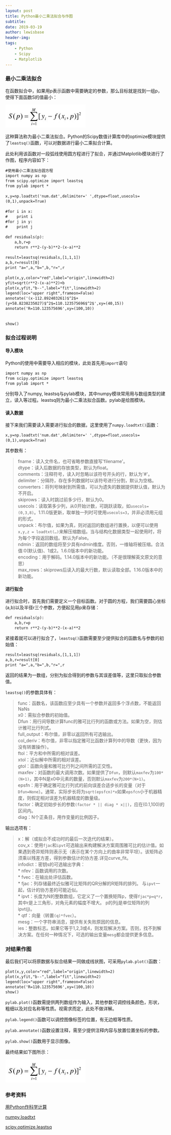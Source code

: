 ```yaml
---
layout: post
title: Python最小二乘法拟合与作图
subtitle:
date: 2019-03-19
author: lewisbase
header-img:
tags: 
    - Python
    - Scipy
    - Matplotlib
---
```


### 最小二乘法拟合

在函数拟合中，如果用p表示函数中需要确定的参数，那么目标就是找到一组p，使得下面函数S的值最小：

![最小二乘](https://raw.githubusercontent.com/LewisBase/lewisbase.github.io/master/img/_images/2019-03-19-1.png)

这种算法称为最小二乘法拟合。Python的Scipy数值计算库中的optimize模块提供了`leastsq()`函数，可以对数据进行最小二乘拟合计算。

此处利用该函数对一段弧线使用圆方程进行了拟合，并通过Matplotlib模块进行了作图，程序内容如下：

    #使用最小二乘法拟合圆方程
    import numpy as np
    from scipy.optimize import leastsq
    from pylab import *
    
    x,y=np.loadtxt('num.dat',delimiter=' ',dtype=float,usecols=(0,1),unpack=True)
    
    #for i in x:
    #    print i
    #for j in y:
    #    print j
    
    def residuals(p):
        a,b,r=p
        return r**2-(y-b)**2-(x-a)**2
        
    result=leastsq(residuals,[1,1,1])
    a,b,r=result[0]
    print "a=",a,"b=",b,"r=",r
    
    plot(x,y,color="red",label="origin",linewidth=2)
    yfit=sqrt(r**2-(x-a)**2)+b
    plot(x,yfit,"b--",label="fit",linewidth=2)
    legend(loc="upper right",frameon=False)
    annotate('(x-112.892403261)$^2$+(y+58.8238235027)$^2$=110.123575696$^2$',xy=(40,15))
    annotate('R=110.123575696',xy=(100,10))
    
    
    show()
    
### 拟合过程说明

#### 导入模块

Python的使用中需要导入相应的模块，此处首先用`import`语句

    import numpy as np
    from scipy.optimize import leastsq
    from pylab import *
    
分别导入了numpy, leastsq与pylab模块，其中numpy模块常用用与数组类型的建立，读入等过程。leastsq则为最小二乘法拟合函数。pylab是绘图模块。

#### 读入数据

接下来我们需要读入需要进行拟合的数据，这里使用了`numpy.loadtxt()`函数：

    x,y=np.loadtxt('num.dat',delimiter=' ',dtype=float,usecols=(0,1),unpack=True)

其参数有：

> fname：读入文件名，也可省略参数直接写'filename'。  
> dtype：读入后数据的存放类型，默认为float。  
> comments：注释符号，读入时忽略以该符号开头的行，默认为'#'。  
> delimiter：分隔符，存在多列数据时以该符号进行分割，默认为空格。  
> converters：将列号映射到所需值，可以为遗失的数据提供默认值，默认为不开启。  
> skiprows：读入时跳过前多少行，默认为0。  
> usecols：读取第多少列，从0开始计数，可跳跃读取，如`usecols=(0,3,8)`。1.11.0版更新，取单独一列时可使用`usecols=3`，并非必须用元组的形式。  
> unpack：布尔值，如果为真，则对返回的数组进行置换，以便可以使用`x,y,z = loadtxt(…)`来解压缩数组。当与结构化数据类型一起使用时，将为每个字段返回数组。默认为False。  
> ndmin：返回的数组将至少具有ndmin维度。否则，一维轴将被压缩。合法值:0(默认值)、1或2。1.6.0版本中的新功能。  
> encoding：用于解码。1.14.0版本中的新功能。（不是很理解英文原文的意思）  
> max_rows：skiprows后读入的最大行数，默认读取全部。1.16.0版本中的新功能。  

#### 进行拟合

进行拟合时，首先我们需要定义一个目标函数。对于圆的方程，我们需要圆心坐标(a,b)以及半径r三个参数，方便起见用p来存储：

    def residuals(p):
        a,b,r=p
        return r**2-(y-b)**2-(x-a)**2

紧接着就可以进行拟合了，`leastsq()`函数需要至少提供拟合的函数名与参数的初始值：

    result=leastsq(residuals,[1,1,1])
    a,b,r=result[0]
    print "a=",a,"b=",b,"r=",r

返回的结果为一数组，分别为拟合得到的参数与其误差值等，这里只取拟合参数值。

`leastsq()`的参数具体有：

> func：函数名，该函数应至少具有一个参数并返回多个浮点数，不能返回NaNs  
> x0：需拟合参数的初始值。  
> Dfun：用行间导数计算func的雅可比行列的函数或方法。如果为空，则估计雅可比行列式。  
> full_output：布尔值，非零以返回所有可选输出。  
> col_deriv：布尔值，非零以指定雅可比函数计算列中的导数（更快，因为没有转置操作）。  
> ftol：平方和中所需的相对误差。  
> xtol：近似解中所需的相对误差。  
> gtol：函数向量和雅可比行列之间所需的正交性。  
> maxfev：对函数的最大调用次数。如果提供了`Dfun`，则默认`maxfev`为`100*(N+1)`，其中N是x0中元素的数量，否则默认`maxfev`为`200*(N+1)`。  
> epsfn：用于确定雅可比行列式的前向误差合适步长的变量（对于`Dfun=None`）。通常，实际步长将为`sqrt(epsfcn)*x`如果`epsfcn`小于机器精度，则假定相对误差为机器精度的数量级。  
> factor：确定初始步长的参数`(factor * || diag * x||)`，应在(0.1,100)的区间内。  
> diag：N个正条目，用作变量的比例因子。  

输出选项有：

> x：解（或拟合不成功时的最后一次迭代的结果）。  
> cov_x：使用`fjac`和`ipvt`可选输出来构建解决方案周围雅可比的估计值。如果遇到奇异矩阵则表示无（表示在某个方向上的曲率非常平坦）。该矩阵必须乘以残差方差，得到参数估计的协方差.详见curve_fit。  
> infodict：密钥s的可选输出字典：  
    * nfev：函数调用的次数。  
    * fvec：在输出处评估函数。  
    * fjac：列存储最终近似雅可比矩阵的QR分解的R矩阵的排列。 与`ipvt`一起，估计的协方差的可能近似。  
    * ipvt：长度为N的整数数组，它定义了一个置换矩阵p，使得`fjac*p=q*r`，其中r是上三角形，对角元素的幅度不增大。 p的列j是单位矩阵的列ipvt(j)。  
    * qtf：向量（转置`(q)*fvec`）。  
> mesg：一个字符串消息，提供有关失败原因的信息。  
> ies：整数标志。如果它等于1,2,3或4，则发现解决方案。否则，找不到解决方案。在任何一种情况下，可选的输出变量`mesg`都会提供更多信息。  

### 对结果作图

最后我们可以将原数据与拟合结果一同做成线状图，可采用`pylab.plot()`函数：

    plot(x,y,color="red",label="origin",linewidth=2)
    plot(x,yfit,"b--",label="fit",linewidth=2)
    legend(loc="upper right",frameon=False)
    annotate('R=110.123575696',xy=(100,10))
    show()

`pylab.plot()`函数需提供两列数组作为输入，其他参数可调控线条颜色，形状，粗细以及对应名称等性质。视需求而定，此处不做详解。

`pylab.legend()`函数可以调控图像标签的位置，有无边框等性质。

`pylab.annotate()`函数设置注释，需至少提供注释内容与放置位置坐标的参数。

`pylab.show()`函数用于显示图像。

最终结果如下图所示：

![拟合结果](https://raw.githubusercontent.com/LewisBase/lewisbase.github.io/master/img/_images/2019-03-19-1.png)




### 参考资料

[用Python作科学计算](http://bigsec.net/b52/scipydoc/index.html)

[numpy.loadtxt](https://docs.scipy.org/doc/numpy/reference/generated/numpy.loadtxt.html)

[scipy.optimize.leastsq](https://docs.scipy.org/doc/scipy/reference/generated/scipy.optimize.leastsq.html)
